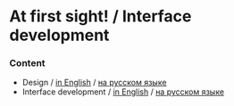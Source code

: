# At first sight! / Interface development

### Content

- Design / [in English](./docs/en/design.md) / [на русском языке](./docs/ru/design.md)
- Interface development / [in English](./docs/en/interface.md) / [на русском языке](./docs/ru/interface.md)
